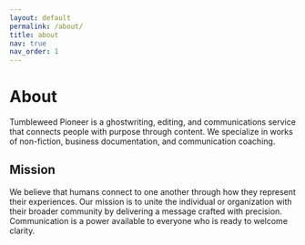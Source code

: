 ```yaml
---
layout: default
permalink: /about/
title: about
nav: true
nav_order: 1
---
```


# About
Tumbleweed Pioneer is a ghostwriting, editing, and communications service that connects people with purpose through content. We specialize in works of non-fiction, business documentation, and communication coaching. 

## Mission 
We believe that humans connect to one another through how they represent their experiences. Our mission is to unite the individual or organization with their broader community by delivering a message crafted with precision. Communication is a power available to everyone who is ready to welcome clarity. 


